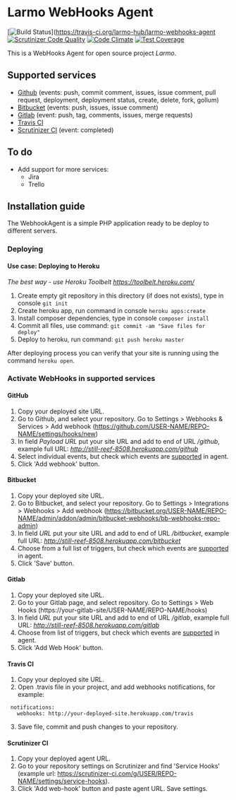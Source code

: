 # Larmo WebHooks Agent

[![Build Status](https://travis-ci.org/larmo-hub/larmo-webhooks-agent.svg?branch=master)](https://travis-ci.org/larmo-hub/larmo-webhooks-agent
[![Scrutinizer Code Quality](https://scrutinizer-ci.com/g/larmo-hub/larmo-webhooks-agent/badges/quality-score.png?b=master)](https://scrutinizer-ci.com/g/larmo-hub/larmo-webhooks-agent/?branch=master)
[![Code Climate](https://codeclimate.com/github/larmo-hub/larmo-webhooks-agent/badges/gpa.svg)](https://codeclimate.com/github/larmo-hub/larmo-webhooks-agent)
[![Test Coverage](https://codeclimate.com/github/larmo-hub/larmo-webhooks-agent/badges/coverage.svg)](https://codeclimate.com/github/larmo-hub/larmo-webhooks-agent/coverage)

This is a WebHooks Agent for open source project *Larmo*.

## Supported services
- [Github](#github) (events: push, commit comment, issues, issue comment, pull request, deployment, deployment status, create, delete, fork, gollum)
- [Bitbucket](#bitbucket) (events: push, issues, issue comment)
- [Gitlab](#gitlab) (event: push, tag, comments, issues, merge requests)
- [Travis CI](#travis-c)
- [Scrutinizer CI](#scrutinizer-ci) (event: completed)

## To do
- Add support for more services:
    - Jira
    - Trello

## Installation guide
The WebhookAgent is a simple PHP application ready to be deploy to different servers.

### Deploying
#### Use case: Deploying to Heroku 
*The best way - use Heroku Toolbelt https://toolbelt.heroku.com/*

1. Create empty git repository in this directory (if does not exists), type in console `git init`
2. Create heroku app, run command in console `heroku apps:create`
3. Install composer dependencies, type in console `composer install`
4. Commit all files, use command: `git commit -am "Save files for deploy"`
5. Deploy to heroku, run command: `git push heroku master`

After deploying process you can verify that your site is running using the command `heroku open`.

### Activate WebHooks in supported services
#### GitHub
1. Copy your deployed site URL.
2. Go to Github, and select your repository. Go to Settings > Webhooks & Services > Add webhook (https://github.com/USER-NAME/REPO-NAME/settings/hooks/new)
3. In field *Payload URL* put your site URL and add to end of URL */github*, example full URL: *http://still-reef-8508.herokuapp.com/github*
4. Select individual events, but check which events are [supported](#supported-services) in agent.
5. Click 'Add webhook' button.

#### Bitbucket
1. Copy your deployed site URL.
2. Go to Bitbucket, and select your repository. Go to Settings > Integrations > Webhooks > 
Add webhook (https://bitbucket.org/USER-NAME/REPO-NAME/admin/addon/admin/bitbucket-webhooks/bb-webhooks-repo-admin)
3. In field *URL* put your site URL and add to end of URL */bitbucket*, example full URL: *http://still-reef-8508.herokuapp.com/bitbucket*
4. Choose from a full list of triggers, but check which events are [supported](#supported-services) in agent.
5. Click 'Save' button.

#### Gitlab
1. Copy your deployed site URL.
2. Go to your Gitlab page, and select repository. Go to Settings > Web Hooks (https://your-gitlab-site/USER-NAME/REPO-NAME/hooks)
3. In field *URL* put your site URL and add to end of URL */gitlab*, example full URL: *http://still-reef-8508.herokuapp.com/gitlab*
4. Choose from list of triggers, but check which events are [supported](#supported-services) in agent.
5. Click 'Add Web Hook' button.

#### Travis CI
1. Copy your deployed site URL.
2. Open .travis file in your project, and add webhooks notifications, for example:
```
 notifications:
   webhooks: http://your-deployed-site.herokuapp.com/travis
```
3. Save file, commit and push changes to your repository.

#### Scrutinizer CI
1. Copy your deployed agent URL.
2. Go to your repository settings on Scrutinizer and find 'Service Hooks' (example url: https://scrutinizer-ci.com/g/USER/REPO-NAME/settings/service-hooks).
3. Click 'Add web-hook' button and paste agent URL. Save settings.
